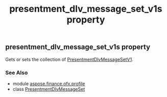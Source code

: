 ﻿---
title: presentment_dlv_message_set_v1s property
second_title: Aspose.Finance for Python via .NET API References
description: 
type: docs
weight: 30
url: /python-net/aspose.finance.ofx.profile/presentmentdlvmessageset/presentment_dlv_message_set_v1s/
is_root: false
---

## presentment_dlv_message_set_v1s property


Gets or sets the collection of [PresentmentDlvMessageSetV1](/finance/python-net/aspose.finance.ofx.profile/presentmentdlvmessagesetv1).

### See Also
* module [aspose.finance.ofx.profile](../../)
* class [PresentmentDlvMessageSet](/finance/python-net/aspose.finance.ofx.profile/presentmentdlvmessageset)
